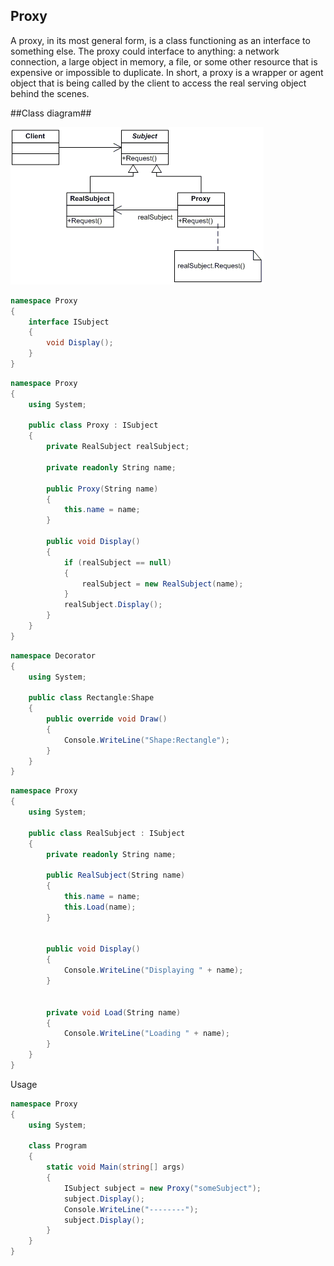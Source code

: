 ## Proxy ##

A proxy, in its most general form, is a class functioning as an interface to something else. The proxy could interface to anything: a network connection, a large object in memory, a file, or some other resource that is expensive or impossible to duplicate. In short, a proxy is a wrapper or agent object that is being called by the client to access the real serving object behind the scenes.

##Class diagram##

![](proxy.gif)

~~~c#
namespace Proxy
{
    interface ISubject
    {
        void Display();
    }
}
~~~
~~~c#
namespace Proxy
{
    using System;

    public class Proxy : ISubject
    {
        private RealSubject realSubject;

        private readonly String name;

        public Proxy(String name)
        {
            this.name = name;
        }

        public void Display()
        {
            if (realSubject == null)
            {
                realSubject = new RealSubject(name);
            }
            realSubject.Display();
        }
    }
}

~~~

~~~c#
namespace Decorator
{
    using System;

    public class Rectangle:Shape
    {
        public override void Draw()
        {
            Console.WriteLine("Shape:Rectangle");
        }
    }
}

~~~

~~~c#
namespace Proxy
{
    using System;

    public class RealSubject : ISubject
    {
        private readonly String name;

        public RealSubject(String name)
        {
            this.name = name;
            this.Load(name);
        }


        public void Display()
        {
            Console.WriteLine("Displaying " + name);
        }


        private void Load(String name)
        {
            Console.WriteLine("Loading " + name);
        }
    }
}


~~~

Usage
~~~c#
namespace Proxy
{
    using System;

    class Program
    {
        static void Main(string[] args)
        {
            ISubject subject = new Proxy("someSubject");
            subject.Display();
            Console.WriteLine("--------");
            subject.Display();
        }
    }
}

~~~
